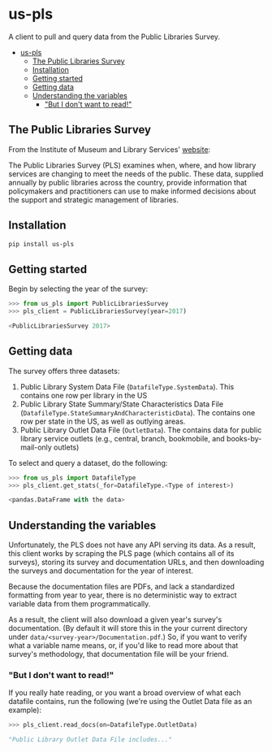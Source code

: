 # us-pls

A client to pull and query data from the Public Libraries Survey.

<!--ts-->
   * [us-pls](#us-pls)
      * [The Public Libraries Survey](#the-public-libraries-survey)
      * [Installation](#installation)
      * [Getting started](#getting-started)
      * [Getting data](#getting-data)
      * [Understanding the variables](#understanding-the-variables)
         * ["But I don't want to read!"](#but-i-dont-want-to-read)

<!-- Added by: runner, at: Sun Jan 31 08:30:25 UTC 2021 -->

<!--te-->

## The Public Libraries Survey

From the Institute of Museum and Library Services' [website](https://www.imls.gov/research-evaluation/data-collection/public-libraries-survey):

The Public Libraries Survey (PLS) examines when, where, and how library services are changing to meet the needs of the public. These data, supplied annually by public libraries across the country, provide information that policymakers and practitioners can use to make informed decisions about the support and strategic management of libraries.

## Installation

```bash
pip install us-pls
```

## Getting started

Begin by selecting the year of the survey:

```python
>>> from us_pls import PublicLibrariesSurvey
>>> pls_client = PublicLibrariesSurvey(year=2017)

<PublicLibrariesSurvey 2017>
```

## Getting data

The survey offers three datasets:

1. Public Library System Data File (`DatafileType.SystemData`). This contains one row per library in the US
2. Public Library State Summary/State Characteristics Data File (`DatafileType.StateSummaryAndCharacteristicData`). The contains one row per state in the US, as well as outlying areas.
3. Public Library Outlet Data File (`OutletData`). The contains data for public library service outlets (e.g., central, branch, bookmobile, and books-by-mail-only outlets)

To select and query a dataset, do the following:

```python
>>> from us_pls import DatafileType
>>> pls_client.get_stats(_for=DatafileType.<Type of interest>)

<pandas.DataFrame with the data>
```

## Understanding the variables

Unfortunately, the PLS does not have any API serving its data. As a result, this client works by scraping the PLS page (which contains all of its surveys), storing its survey and documentation URLs, and then downloading the surveys and documentation for the year of interest.

Because the documentation files are PDFs, and lack a standardized formatting from year to year, there is no deterministic way to extract variable data from them programmatically.

As a result, the client will also download a given year's survey's documentation. (By default it will store this in the your current directory under `data/<survey-year>/Documentation.pdf`.) So, if you want to verify what a variable name means, or, if you'd like to read more about that survey's methodology, that documentation file will be your friend.

### "But I don't want to read!"

If you really hate reading, or you want a broad overview of what each datafile contains, run the following (we're using the Outlet Data file as an example):

```python
>>> pls_client.read_docs(on=DatafileType.OutletData)

"Public Library Outlet Data File includes..."
```
